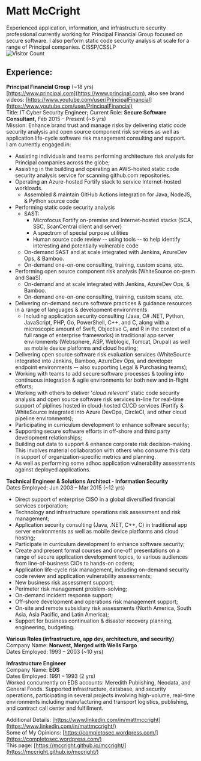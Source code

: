 # Matt McCright  
Experienced application, information, and infrastructure security professional currently working for Principal Financial Group focused on secure software. I also perform static code security analysis at scale for a range of Principal companies.  CISSP/CSSLP  
![Visitor Count](https://profile-counter.glitch.me/mccright/count.svg)  

## Experience:  
**Principal Financial Group** (~18 yrs)  
[https://www.principal.com](https://www.principal.com), also see brand videos: [https://www.youtube.com/user/PrincipalFinancial](https://www.youtube.com/user/PrincipalFinancial)  
Title: IT Cyber Security Engineer; Current Role: **Secure Software Consultant,** Feb 2015 – Present  (~6 yrs)  
Mission: Enhance brand trust and manage risks by delivering static code security analysis and open source component risk services as well as application life-cycle software risk management consulting and support.  
I am currently engaged in:  
* Assisting individuals and teams performing architecture risk analysis for Principal companies across the globe; 
* Assisting in the building and operating an AWS-hosted static code security analysis service for scanning github.com repositories.  
* Operating an Azure-hosted Fortify stack to service Internet-hosted workloads.  
  - Assembled & maintain GitHub Actions integration for Java, NodeJS, & Python source code  
* Performing static code security analysis 
    * SAST:  
        * Microfocus Fortify on-premise and Internet-hosted stacks (SCA, SSC, ScanCentral client and server)  
        * A spectrum of special purpose utilities  
        * Human source code review -- using tools -- to help identify interesting and potentially vulnerable code  
    * On-demand SAST and at scale integrated with Jenkins, AzureDev Ops, & Bamboo.  
    * On-demand one-on-one consulting, training, custom scans, etc.  
* Performing open source component risk analysis (WhiteSource on-prem and SaaS).  
    * On-demand and at scale integrated with Jenkins, AzureDev Ops, & Bamboo.  
    * On-demand one-on-one consulting, training, custom scans, etc.  
* Delivering on-demand secure software practices & guidance resources in a range of languages & development environments
    * Including application security consulting (Java, C# .NET, Python, JavaScript, PHP, Go, PowerShell, C++, and C, along with a microscopic amount of Swift, Objective C, and R in the context of a full range of enterprise frameworks) in traditional app server environments (Websphere, ASP, Weblogic, Tomcat, Drupal) as well as mobile device platforms and cloud hosting;  
* Delivering open source software risk evaluation services (WhiteSource integrated into Jenkins, Bamboo, AzureDev Ops, and developer endpoint environments -- also supporting Legal & Purchasing teams);  
* Working with teams to add secure software processes & tooling into continuous integration & agile environments for both new and in-flight efforts;
* Working with others to deliver '*cloud relevant*' static code security analysis and open source software risk services in-line for real-time support of piplines hosted in cloud-hosted CI/CD services (Fortify & WhiteSource integrated into Azure DevOps, CircleCI, and other cloud pipeline environments);  
* Participating in curriculum development to enhance software security;  
* Supporting secure software efforts in off-shore and third party development relationships;  
* Building out data to support & enhance corporate risk decision-making.  This involves material collaboration with others who consume this data in support of organization-specific metrics and planning.  
* As well as performing some adhoc application vulnerability assessments against deployed applications.  


**Technical Engineer & Solutions Architect - Information Security**  
Dates Employed: Jun 2003 – Mar 2015  (~12 yrs)  
* Direct support of enterprise CISO in a global diversified financial services corporation;  
* Technology and infrastructure operations risk assessment and risk management;  
* Application security consulting (Java, .NET, C++, C) in traditional app server environments as well as mobile device platforms and cloud hosting;  
* Participate in curriculum development to enhance software security;  
* Create and present formal courses and one-off presentations on a range of secure application development topics, to various audiences from line-of-business CIOs to hands-on coders;  
* Application life-cycle risk management, including on-demand security code review and application vulnerability assessments;  
* New business risk assessment support;  
* Perimeter risk management problem-solving;  
* On-demand incident response support;  
* Off-shore development and operations risk management support;  
* On-site and remote subsidiary risk assessments (North America, South Asia, Asia Pacific, and Latin America);  
* Support for business continuation & disaster recovery planning, engineering, budgeting.  

**Various Roles (infrastructure, app dev, architecture, and security)**  
Company Name: **Norwest, Merged with Wells Fargo**  
Dates Employed: 1993 – 2003  (~10 yrs)  

**Infrastructure Engineer**  
Company Name: **EDS**  
Dates Employed: 1991 – 1993  (2 yrs)  
Worked concurrently on EDS accounts: Meredith Publishing, Neodata, and General Foods. Supported infrastructure, database, and security operations, participating in several projects involving high-volume, real-time environments including manufacturing and transport logistics, publishing, and contract call center and fulfillment.  

Additional Details: [https://www.linkedin.com/in/mattmccright](https://www.linkedin.com/in/mattmccright/)  
Some of My Opinions: [https://completosec.wordpress.com/](https://completosec.wordpress.com/)  
This page: [https://mccright.github.io/mccright/](https://mccright.github.io/mccright/)  
